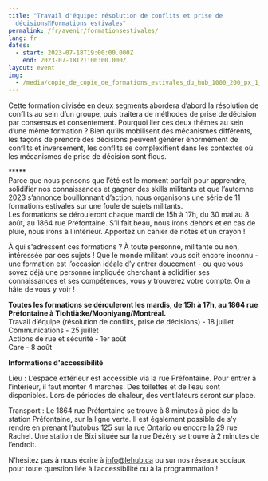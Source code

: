 ```yaml
---
title: "Travail d'équipe: résolution de conflits et prise de
  décisions🌿Formations estivales"
permalink: /fr/avenir/formationsestivales/
lang: fr
dates:
  - start: 2023-07-18T19:00:00.000Z
    end: 2023-07-18T21:00:00.000Z
layout: event
img:
  - /media/copie_de_copie_de_formations_estivales_du_hub_1000_200_px_1_.png
---
```

<!--StartFragment-->

Cette formation divisée en deux segments abordera d’abord la résolution de conflits au sein d’un groupe, puis traitera de méthodes de prise de décision par consensus et consentement. Pourquoi lier ces deux thèmes au sein d’une même formation ? Bien qu’ils mobilisent des mécanismes différents, les façons de prendre des décisions peuvent générer énormément de conflits et inversement, les conflits se complexifient dans les contextes où les mécanismes de prise de décision sont flous.

\*\*\*\**\
Parce que nous pensons que l’été est le moment parfait pour apprendre, solidifier nos connaissances et gagner des skills militants et que l’automne 2023 s’annonce bouillonnant d’action, nous organisons une série de 11 formations estivales sur une foule de sujets militants.\
Les formations se dérouleront chaque mardi de 15h à 17h, du 30 mai au 8 août, au 1864 rue Préfontaine. S’il fait beau, nous irons dehors et en cas de pluie, nous irons à l’intérieur. Apportez un cahier de notes et un crayon !

À qui s'adressent ces formations ? À toute personne, militante ou non, intéressée par ces sujets ! Que le monde militant vous soit encore inconnu - une formation est l’occasion idéale d’y entrer doucement - ou que vous soyez déjà une personne impliquée cherchant à solidifier ses connaissances et ses compétences, vous y trouverez votre compte. On a hâte de vous y voir !

**Toutes les formations se dérouleront les mardis, de 15h à 17h, au 1864 rue Préfontaine à Tiohtià:ke/Mooniyang/Montréal.**\
Travail d’équipe (résolution de conflits, prise de décisions) - 18 juillet\
Communications - 25 juillet\
Actions de rue et sécurité - 1er août\
Care - 8 août

**I﻿nformations d'accessibilité**

Lieu : L’espace extérieur est accessible via la rue Préfontaine. Pour entrer à l’intérieur, il faut monter 4 marches. Des toilettes et de l’eau sont disponibles. Lors de périodes de chaleur, des ventilateurs seront sur place.

Transport : Le 1864 rue Préfontaine se trouve à 8 minutes à pied de la station Préfontaine, sur la ligne verte. Il est également possible de s’y rendre en prenant l’autobus 125 sur la rue Ontario ou encore la 29 rue Rachel. Une station de Bixi située sur la rue Dézéry se trouve à 2 minutes de l’endroit.

N’hésitez pas à nous écrire à info@lehub.ca ou sur nos réseaux sociaux pour toute question liée à l’accessibilité ou à la programmation ! 

<!--EndFragment-->